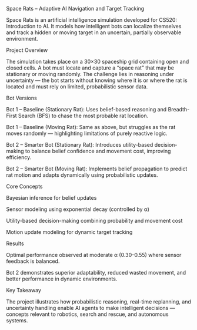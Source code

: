 Space Rats – Adaptive AI Navigation and Target Tracking

Space Rats is an artificial intelligence simulation developed for CS520: Introduction to AI. It models how intelligent bots can localize themselves and track a hidden or moving target in an uncertain, partially observable environment.

Project Overview

The simulation takes place on a 30×30 spaceship grid containing open and closed cells.
A bot must locate and capture a “space rat” that may be stationary or moving randomly.
The challenge lies in reasoning under uncertainty — the bot starts without knowing where it is or where the rat is located and must rely on limited, probabilistic sensor data.

Bot Versions

Bot 1 – Baseline (Stationary Rat):
Uses belief-based reasoning and Breadth-First Search (BFS) to chase the most probable rat location.

Bot 1 – Baseline (Moving Rat):
Same as above, but struggles as the rat moves randomly — highlighting limitations of purely reactive logic.

Bot 2 – Smarter Bot (Stationary Rat):
Introduces utility-based decision-making to balance belief confidence and movement cost, improving efficiency.

Bot 2 – Smarter Bot (Moving Rat):
Implements belief propagation to predict rat motion and adapts dynamically using probabilistic updates.

Core Concepts

Bayesian inference for belief updates

Sensor modeling using exponential decay (controlled by α)

Utility-based decision-making combining probability and movement cost

Motion update modeling for dynamic target tracking

Results

Optimal performance observed at moderate α (0.30–0.55) where sensor feedback is balanced.

Bot 2 demonstrates superior adaptability, reduced wasted movement, and better performance in dynamic environments.

Key Takeaway

The project illustrates how probabilistic reasoning, real-time replanning, and uncertainty handling enable AI agents to make intelligent decisions — concepts relevant to robotics, search and rescue, and autonomous systems.
